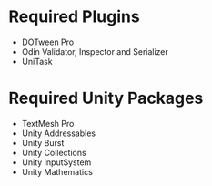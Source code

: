﻿# Required Plugins
- DOTween Pro
- Odin Validator, Inspector and Serializer
- UniTask

# Required Unity Packages
- TextMesh Pro
- Unity Addressables
- Unity Burst
- Unity Collections
- Unity InputSystem
- Unity Mathematics